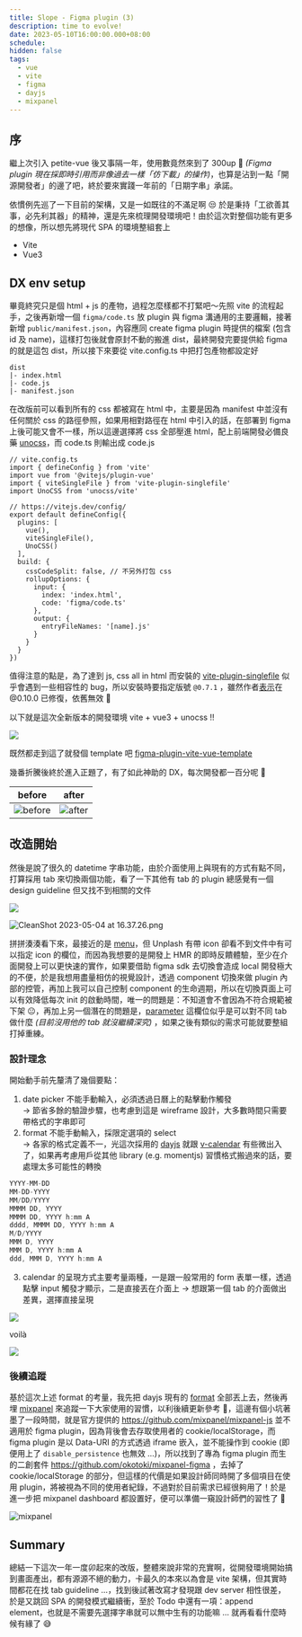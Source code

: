 ```yaml
---
title: Slope - Figma plugin (3)
description: time to evolve!
date: 2023-05-10T16:00:00.000+08:00
schedule:
hidden: false
tags:
  - vue
  - vite
  - figma
  - dayjs
  - mixpanel
---
```



## 序


繼上次引入 petite-vue 後又事隔一年，使用數竟然來到了 300up 🫢 *(Figma plugin 現在採即時引用而非像過去一樣「仿下載」的操作)*，也算是沾到一點「開源開發者」的邊了吧，終於要來實踐一年前的「日期字串」承諾。

依慣例先巡了一下目前的架構，又是一如既往的不滿足啊 😒 於是秉持「工欲善其事，必先利其器」的精神，還是先來梳理開發環境吧！由於這次對整個功能有更多的想像，所以想先將現代 SPA 的環境整組套上

- Vite
- Vue3


## DX env setup

畢竟終究只是個 html + js 的產物，過程怎麼樣都不打緊吧～先照 vite 的流程起手，之後再新增一個 `figma/code.ts` 放 plugin 與 figma 溝通用的主要邏輯，接著新增 `public/manifest.json`，內容應同 create figma plugin 時提供的檔案 (包含 id 及 name)，這樣打包後就會原封不動的搬進 dist，最終開發完要提供給 figma 的就是這包 dist，所以接下來要從 vite.config.ts 中把打包產物都設定好

```
dist
|- index.html
|- code.js
|- manifest.json
```

在改版前可以看到所有的 css 都被寫在 html 中，主要是因為 manifest 中並沒有任何關於 css 的路徑參照，如果用相對路徑在 html 中引入的話，在部署到 figma 上後可能又會不一樣，所以這邊選擇將 css 全部壓進 html，配上前端開發必備良藥 [unocss](https://github.com/unocss/unocss)，而 code.ts 則輸出成 code.js

```tsx {4,11}
// vite.config.ts
import { defineConfig } from 'vite'
import vue from '@vitejs/plugin-vue'
import { viteSingleFile } from 'vite-plugin-singlefile'
import UnoCSS from 'unocss/vite'

// https://vitejs.dev/config/
export default defineConfig({
  plugins: [
    vue(),
    viteSingleFile(),
    UnoCSS()
  ],
  build: {
    cssCodeSplit: false, // 不另外打包 css
    rollupOptions: {
      input: {
        index: 'index.html',
        code: 'figma/code.ts'
      },
      output: {
        entryFileNames: '[name].js'
      }
    }
  }
})
```

值得注意的點是，為了達到 js, css all in html 而安裝的 [vite-plugin-singlefile](https://github.com/richardtallent/vite-plugin-singlefile) 似乎會遇到一些相容性的 bug，所以安裝時要指定版號 `@0.7.1` ，雖然作者[表示](https://github.com/richardtallent/vite-plugin-singlefile/issues/23)在 @0.10.0 已修復，依舊無效 🤨

以下就是這次全新版本的開發環境 vite + vue3 + unocss !!

![](https://www.notion.so/image/https%3A%2F%2Fs3-us-west-2.amazonaws.com%2Fsecure.notion-static.com%2F0625dbc5-7faa-4220-aaa6-12a32ce7fd15%2FCleanShot_2023-05-04_at_15.42.01.png?id=0e84287f-b6ea-45fc-a577-cc8725a80d73&table=block&spaceId=97e46578-ab72-4131-b5e5-cf4f9a6129f1&width=2000&userId=dc5218bd-bd61-4da3-8a7d-f9791b956c76&cache=v2)

既然都走到這了就發個 template 吧 [figma-plugin-vite-vue-template](https://github.com/unickhow/figma-plugin-vite-vue-template)

幾番折騰後終於進入正題了，有了如此神助的 DX，每次開發都一百分呢 🚀

| before | after |
| ------ | ----- |
| ![before](https://www.notion.so/image/https%3A%2F%2Fs3-us-west-2.amazonaws.com%2Fsecure.notion-static.com%2Fc49c5fbd-7095-4702-afb7-16ec73a777e8%2FUntitled.png?id=bffe3a33-991d-4a37-8533-5af5595879c1&table=block&spaceId=97e46578-ab72-4131-b5e5-cf4f9a6129f1&width=2000&userId=dc5218bd-bd61-4da3-8a7d-f9791b956c76&cache=v2) | ![after](https://www.notion.so/image/https%3A%2F%2Fs3-us-west-2.amazonaws.com%2Fsecure.notion-static.com%2F8b42b0b4-d07c-49a0-b87d-38bdef49040a%2FUntitled.png?id=2e419438-d6b7-469d-add0-b9bb73b7c553&table=block&spaceId=97e46578-ab72-4131-b5e5-cf4f9a6129f1&width=2000&userId=dc5218bd-bd61-4da3-8a7d-f9791b956c76&cache=v2) |


## 改造開始

然後是說了很久的 datetime 字串功能，由於介面使用上與現有的方式有點不同，打算採用 tab 來切換兩個功能，看了一下其他有 tab 的 plugin 總感覺有一個 design guideline 但又找不到相關的文件

![](https://www.notion.so/image/https%3A%2F%2Fs3-us-west-2.amazonaws.com%2Fsecure.notion-static.com%2F591dc829-c328-4301-880a-7167bb0ec880%2FCleanShot_2023-05-04_at_16.36.50.png?id=0371d74a-4e5c-40ae-add8-21ccae96d58a&table=block&spaceId=97e46578-ab72-4131-b5e5-cf4f9a6129f1&width=910&userId=dc5218bd-bd61-4da3-8a7d-f9791b956c76&cache=v2)

![CleanShot 2023-05-04 at 16.37.26.png](https://www.notion.so/image/https%3A%2F%2Fs3-us-west-2.amazonaws.com%2Fsecure.notion-static.com%2F08f4877a-42b9-485f-838d-a82e28cfc837%2FCleanShot_2023-05-04_at_16.37.26.png?id=62f64245-6f77-452b-a32d-f9206e5601d8&table=block&spaceId=97e46578-ab72-4131-b5e5-cf4f9a6129f1&width=630&userId=dc5218bd-bd61-4da3-8a7d-f9791b956c76&cache=v2)

拼拼湊湊看下來，最接近的是 [menu](https://www.figma.com/plugin-docs/manifest#menu)，但 Unplash 有帶 icon 卻看不到文件中有可以指定 icon 的欄位，而因為我想要的是開發上 HMR 的即時反饋體驗，至少在介面開發上可以更快速的實作，如果要借助 figma sdk 去切換會造成 local 開發極大的不便，於是我想用盡量相仿的視覺設計，透過 component 切換來做 plugin 內部的控管，再加上我可以自己控制 component 的生命週期，所以在切換頁面上可以有效降低每次 init 的啟動時間，唯一的問題是：不知道會不會因為不符合規範被下架 😐，再加上另一個潛在的問題是，[parameter](https://www.figma.com/plugin-docs/manifest#parameters) 這欄位似乎是可以對不同 tab 做什麼 *(目前沒用他的 tab 就沒繼續深究)* ，如果之後有類似的需求可能就要整組打掉重練。

### 設計理念

開始動手前先釐清了幾個要點：

1. date picker 不能手動輸入，必須透過日曆上的點擊動作觸發<br>
→ 節省多餘的驗證步驟，也考慮到這是 wireframe 設計，大多數時間只需要帶格式的字串即可
1. format 不能手動輸入，採限定選項的 select<br>
→ 各家的格式定義不一，光這次採用的 [dayjs](https://day.js.org/) 就跟 [v-calendar](https://vcalendar.io/) 有些微出入了，如果再考慮用戶從其他 library (e.g. momentjs) 習慣格式搬過來的話，要處理太多可能性的轉換

```jsx
YYYY-MM-DD
MM-DD-YYYY
MM/DD/YYYY
MMMM DD, YYYY
MMMM DD, YYYY h:mm A
dddd, MMMM DD, YYYY h:mm A
M/D/YYYY
MMM D, YYYY
MMM D, YYYY h:mm A
ddd, MMM D, YYYY h:mm A
```

3. calendar 的呈現方式主要考量兩種，一是跟一般常用的 form 表單一樣，透過點擊 input 觸發才顯示，二是直接丟在介面上
→ 想跟第一個 tab 的介面做出差異，選擇直接呈現

![](https://www.notion.so/image/https%3A%2F%2Fs3-us-west-2.amazonaws.com%2Fsecure.notion-static.com%2Ff52c533f-0890-438b-b9a1-7fc3c69c333f%2FUntitled.png?id=9a6410f4-d92c-4f82-a2a9-b97d95324853&table=block&spaceId=97e46578-ab72-4131-b5e5-cf4f9a6129f1&width=670&userId=dc5218bd-bd61-4da3-8a7d-f9791b956c76&cache=v2)

voilà

![](https://www.notion.so/image/https%3A%2F%2Fs3-us-west-2.amazonaws.com%2Fsecure.notion-static.com%2Fe8929b77-7241-43bb-b0bf-f4cdcf3b7c6e%2F%25E6%2588%25AA%25E5%259C%2596_2023-05-07_%25E4%25B8%258A%25E5%258D%25889.56.54.png?id=246b693f-ca1f-49d9-be05-90ad4db78dc1&table=block&spaceId=97e46578-ab72-4131-b5e5-cf4f9a6129f1&width=710&userId=dc5218bd-bd61-4da3-8a7d-f9791b956c76&cache=v2)

### 後續追蹤

基於這次上述 format 的考量，我先把 dayjs 現有的 [format](https://day.js.org/docs/en/display/format#localized-formats) 全部丟上去，然後再埋 [mixpanel](https://mixpanel.com/) 來追蹤一下大家使用的習慣，以利後續更新參考 🤫，這邊有個小坑著墨了一段時間，就是官方提供的 https://github.com/mixpanel/mixpanel-js 並不適用於 figma plugin，因為背後會去存取使用者的 cookie/localStorage，而 figma plugin 是以 Data-URI 的方式透過 iframe 嵌入，並不能操作到 cookie (即便用上了 `disable_persistence` 也無效 …)，所以找到了專為 figma plugin 而生的二創套件 https://github.com/okotoki/mixpanel-figma ，去掉了 cookie/localStorage 的部分，但這樣的代價是如果設計師同時開了多個項目在使用 plugin，將被視為不同的使用者紀錄，不過對於目前需求已經很夠用了！於是進一步把 mixpanel dashboard 都設置好，便可以準備一窺設計師們的習性了 👀

![mixpanel](https://www.notion.so/image/https%3A%2F%2Fs3-us-west-2.amazonaws.com%2Fsecure.notion-static.com%2Ff879f3db-703d-4e78-9293-22ad63266edc%2F%25E6%2588%25AA%25E5%259C%2596_2023-05-07_%25E4%25B8%258B%25E5%258D%25881.35.39.png?id=a1d73fb6-fd6d-4742-85cb-40c9aaab17e3&table=block&spaceId=97e46578-ab72-4131-b5e5-cf4f9a6129f1&width=2000&userId=dc5218bd-bd61-4da3-8a7d-f9791b956c76&cache=v2)


## Summary

總結一下這次一年一度卯起來的改版，整體來說非常的充實啊，從開發環境開始搞到畫面產出，都有源源不絕的動力，卡最久的本來以為會是 vite 架構，但其實時間都花在找 tab guideline …，找到後試著改寫才發現跟 dev server 相性很差，於是又跳回 SPA 的開發模式繼續衝，至於 Todo 中還有一項：append element，也就是不需要先選擇字串就可以無中生有的功能嘛 … 就再看看什麼時候有緣了 😅

